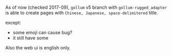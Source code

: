 
As of now (checked 2017-09),
`gollum` v5 branch with `gollum-rugged_adapter` is able to create pages with `Chinese, Japanese, space-delimitered` title.

except:

- some emoji can cause bug?
- it still have some

Also the web ui is english only.
